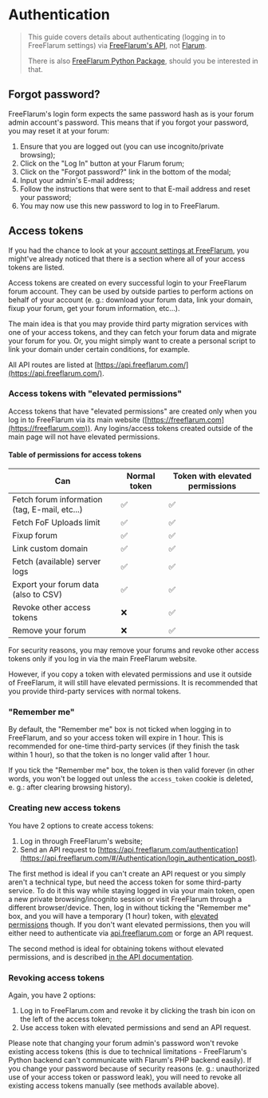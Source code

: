 # Authentication

> This guide covers details about authenticating (logging in to FreeFlarum settings) via [FreeFlarum's API](https://api.freeflarum.com), not [Flarum](https://docs.flarum.org/rest-api/).
>
> There is also [FreeFlarum Python Package](https://github.com/CWKevo/freeflarum.py), should you be interested in that.

## Forgot password?

FreeFlarum's login form expects the same password hash as is your forum admin account's password.
This means that if you forgot your password, you may reset it at your forum:

1. Ensure that you are logged out (you can use incognito/private browsing);
2. Click on the "Log In" button at your Flarum forum;
3. Click on the "Forgot password?" link in the bottom of the modal;
4. Input your admin's E-mail address;
5. Follow the instructions that were sent to that E-mail address and reset your password;
6. You may now use this new password to log in to FreeFlarum.

## Access tokens

If you had the chance to look at your [account settings at FreeFlarum](https://freeflarum.com/settings/account_settings), you might've already
noticed that there is a section where all of your access tokens are listed.

Access tokens are created on every successful login to your FreeFlarum forum account. They can be used by outside parties to perform actions on behalf of your account (e. g.: download your forum data, link your domain, fixup your forum, get your forum information, etc...).

The main idea is that you may provide third party migration services with one of your access tokens, and they can fetch your forum data and migrate your forum for you. Or, you might simply want to create a personal script to link your domain under certain conditions, for example.

All API routes are listed at [https://api.freeflarum.com/](https://api.freeflarum.com/).

### Access tokens with "elevated permissions"

Access tokens that have "elevated permissions" are created only when you log in to FreeFlarum via its main website ([https://freeflarum.com](https://freeflarum.com)). Any logins/access tokens created outside of the main page will not have elevated permissions.

#### Table of permissions for access tokens

| Can                                           | Normal token  | Token with elevated permissions |
|-----------------------------------------------|---------------|---------------------------------|
| Fetch forum information (tag, E-mail, etc...) | ✅            | ✅                             |
| Fetch FoF Uploads limit                       | ✅            | ✅                             |
| Fixup forum                                   | ✅            | ✅                             |
| Link custom domain                            | ✅            | ✅                             |
| Fetch (available) server logs                 | ✅            | ✅                             |
| Export your forum data (also to CSV)          | ✅            | ✅                             |
| Revoke other access tokens                    | ❌            | ✅                             |
| Remove your forum                             | ❌            | ✅                             |

For security reasons, you may remove your forums and revoke other access tokens only if you log in via the main FreeFlarum website.

However, if you copy a token with elevated permissions and use it outside of FreeFlarum, it will still have elevated permissions.
It is recommended that you provide third-party services with normal tokens.

### "Remember me"

By default, the "Remember me" box is not ticked when logging in to FreeFlarum, and so your access token will expire in 1 hour.
This is recommended for one-time third-party services (if they finish the task within 1 hour), so that the token is no longer valid after 1 hour.

If you tick the "Remember me" box, the token is then valid forever (in other words, you won't be logged out unless the `access_token` cookie is deleted, e. g.: after clearing browsing history).

### Creating new access tokens

You have 2 options to create access tokens:

1. Log in through FreeFlarum's website;
2. Send an API request to [https://api.freeflarum.com/authentication](https://api.freeflarum.com/#/Authentication/login_authentication_post).

The first method is ideal if you can't create an API request or you simply aren't a technical type, but need the access token for some third-party service. To do it this way while staying logged in via your main token, open a new private browsing/incognito session or visit FreeFlarum through a different browser/device. Then, log in without ticking the "Remember me" box, and you will have a temporary (1 hour) token, with [elevated permissions](#access-tokens-with-elevated-permissions) though. If you don't want elevated permissions, then you will either need to authenticate via [api.freeflarum.com](https://api.freeflarum.com) or forge an API request.

The second method is ideal for obtaining tokens without elevated permissions, and is described [in the API documentation](https://api.freeflarum.com/#/Authentication/login_authentication_post).

### Revoking access tokens

Again, you have 2 options:

1. Log in to FreeFlarum.com and revoke it by clicking the trash bin icon on the left of the access token;
2. Use access token with elevated permissions and send an API request.

Please note that changing your forum admin's password won't revoke existing access tokens (this is due to technical limitations - FreeFlarum's Python backend can't communicate with Flarum's PHP backend easily). If you change your password because of security reasons (e. g.: unauthorized use of your access token or password leak), you will need to revoke all existing access tokens manually (see methods available above).
